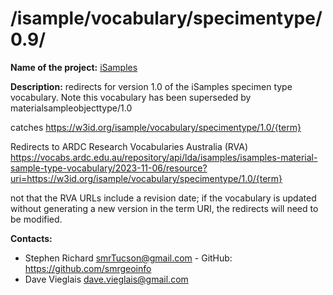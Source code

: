 
# /isample/vocabulary/specimentype/0.9/

**Name of the project:** [iSamples](https://isamplesorg.github.io/home/)

**Description:** redirects for version 1.0 of the iSamples specimen type vocabulary. Note this vocabulary has been superseded by materialsampleobjecttype/1.0

catches https://w3id.org/isample/vocabulary/specimentype/1.0/{term}

Redirects to ARDC Research Vocabularies Australia (RVA)
https://vocabs.ardc.edu.au/repository/api/lda/isamples/isamples-material-sample-type-vocabulary/2023-11-06/resource?uri=https://w3id.org/isample/vocabulary/specimentype/1.0/{term}

not that the RVA URLs include a revision date; if the vocabulary is updated without generating a new version in the term URI, the redirects will need to be modified.

**Contacts:**
* Stephen Richard <smrTucson@gmail.com> - GitHub: https://github.com/smrgeoinfo
* Dave Vieglais <dave.vieglais@gmail.com>  
